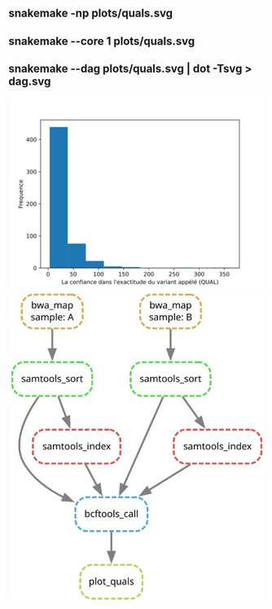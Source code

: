 ## snakemake -np plots/quals.svg        
## snakemake --core 1 plots/quals.svg
## snakemake --dag plots/quals.svg | dot -Tsvg > dag.svg

![quals frequency](https://github.com/dinaOuahbi/NGS-data-related-analysis/blob/main/plots/quals.svg)
![DAG](https://github.com/dinaOuahbi/NGS-data-related-analysis/blob/main/dag.svg)
